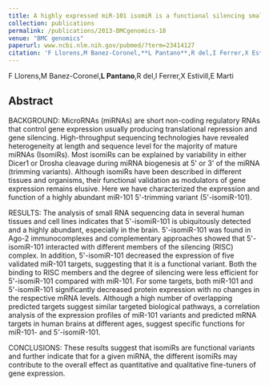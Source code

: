 ```yaml
---
title: A highly expressed miR-101 isomiR is a functional silencing small RNA.
collection: publications
permalink: /publications/2013-BMCgenomics-18
venue: "BMC genomics"
paperurl: www.ncbi.nlm.nih.gov/pubmed/?term=23414127
citation: 'F Llorens,M Banez-Coronel,**L Pantano**,R del,I Ferrer,X Estivill,E Marti (2013) A highly expressed miR-101 isomiR is a functional silencing small RNA. <i>BMC genomics</i>'
---
```


F Llorens,M Banez-Coronel,**L Pantano**,R del,I Ferrer,X Estivill,E Marti
## Abstract
BACKGROUND: MicroRNAs (miRNAs) are short non-coding regulatory RNAs that control gene expression usually producing translational repression and gene silencing. High-throughput sequencing technologies have revealed heterogeneity at length and sequence level for the majority of mature miRNAs (IsomiRs). Most isomiRs can be explained by variability in either Dicer1 or Drosha cleavage during miRNA biogenesis at 5' or 3' of the miRNA (trimming variants). Although isomiRs have been described in different tissues and organisms, their functional validation as modulators of gene expression remains elusive. Here we have characterized the expression and function of a highly abundant miR-101 5'-trimming variant (5'-isomiR-101).

RESULTS: The analysis of small RNA sequencing data in several human tissues and cell lines indicates that 5'-isomiR-101 is ubiquitously detected and a highly abundant, especially in the brain. 5'-isomiR-101 was found in Ago-2 immunocomplexes and complementary approaches showed that 5'-isomiR-101 interacted with different members of the silencing (RISC) complex. In addition, 5'-isomiR-101 decreased the expression of five validated miR-101 targets, suggesting that it is a functional variant. Both the binding to RISC members and the degree of silencing were less efficient for 5'-isomiR-101 compared with miR-101. For some targets, both miR-101 and 5'-isomiR-101 significantly decreased protein expression with no changes in the respective mRNA levels. Although a high number of overlapping predicted targets suggest similar targeted biological pathways, a correlation analysis of the expression profiles of miR-101 variants and predicted mRNA targets in human brains at different ages, suggest specific functions for miR-101- and 5'-isomiR-101.

CONCLUSIONS: These results suggest that isomiRs are functional variants and further indicate that for a given miRNA, the different isomiRs may contribute to the overall effect as quantitative and qualitative fine-tuners of gene expression.
